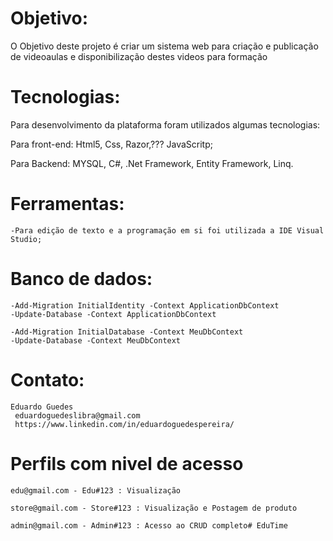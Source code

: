 # Objetivo:
O Objetivo deste projeto é criar um sistema web para criação e publicação de videoaulas e disponibilização destes
videos para formação


# Tecnologias:
Para desenvolvimento da plataforma foram utilizados algumas tecnologias: 

Para front-end: 
	  Html5,
	  Css,
    Razor,???
    JavaScritp;
  
  Para Backend:
    MYSQL,
    C#,
    .Net Framework,
    Entity Framework,
    Linq.

# Ferramentas:
	-Para edição de texto e a programação em si foi utilizada a IDE Visual Studio; 
	
 # Banco de dados:

	-Add-Migration InitialIdentity -Context ApplicationDbContext
	-Update-Database -Context ApplicationDbContext

	-Add-Migration InitialDatabase -Context MeuDbContext
	-Update-Database -Context MeuDbContext 

# Contato: 
	Eduardo Guedes
	 eduardoguedeslibra@gmail.com
	 https://www.linkedin.com/in/eduardoguedespereira/


# Perfils com nivel de acesso

    edu@gmail.com - Edu#123 : Visualização

    store@gmail.com - Store#123 : Visualização e Postagem de produto

    admin@gmail.com - Admin#123 : Acesso ao CRUD completo# EduTime
